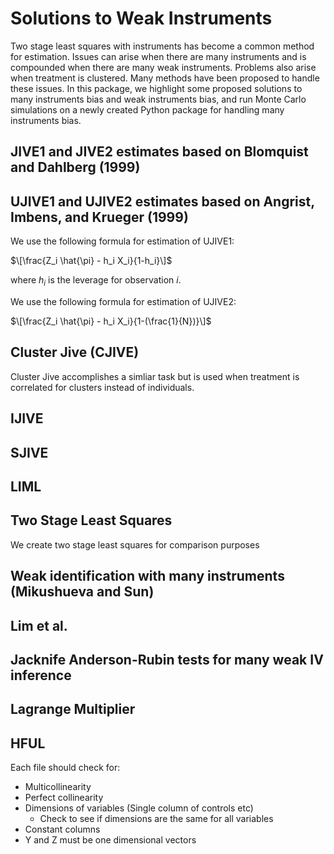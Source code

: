 # Solutions to Weak Instruments
Two stage least squares with instruments has become a common method for estimation. Issues can arise when there are many instruments and is compounded when there are many weak instruments. Problems also arise when treatment is clustered.  Many methods have been proposed to handle these issues. In this package, we highlight some proposed solutions to many instruments bias and weak instruments bias, and run Monte Carlo simulations on a newly created Python package for handling many instruments bias.


## JIVE1 and JIVE2 estimates based on Blomquist and Dahlberg (1999)


## UJIVE1 and UJIVE2 estimates based on Angrist, Imbens, and Krueger (1999)
We use the following formula for estimation of UJIVE1:

$\[\frac{Z_i \hat{\pi} - h_i X_i}{1-h_i}\]$

where $h_i$ is the leverage for observation $i$.

We use the following formula for estimation of UJIVE2:

$\[\frac{Z_i \hat{\pi} - h_i X_i}{1-(\frac{1}{N})}\]$


## Cluster Jive (CJIVE)
Cluster Jive accomplishes a simliar task but is used when treatment is correlated for clusters instead of individuals.

## IJIVE


## SJIVE


## LIML


## Two Stage Least Squares
We create two stage least squares for comparison purposes


## Weak identification with many instruments (Mikushueva and Sun)


## Lim et al.




## Jacknife Anderson-Rubin tests for many weak IV inference



## Lagrange Multiplier



## HFUL



Each file should check for:
- Multicollinearity
- Perfect collinearity
- Dimensions of variables (Single column of controls etc)
    - Check to see if dimensions are the same for all variables
- Constant columns
- Y and Z must be one dimensional vectors